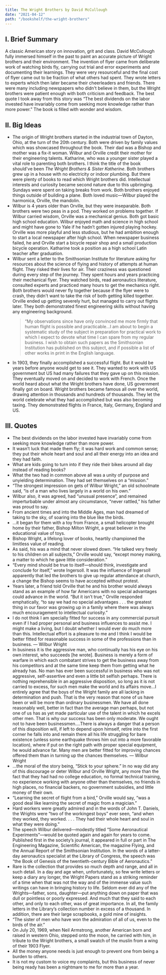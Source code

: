 ```yaml
---
title: The Wright Brothers by David McCullough
date: "2021-04-12"
path: "/bookshelf/the-wright-brothers"
---
```


## I. Brief Summary
A classic American story on innovation, grit and class. David McCullough fully immersed himself in the past to paint an accurate picture of Wright brothers and their environment. The invention of flyer came from deliberate work of watching birds fly, carrying out trial and error experiments and documenting their learnings. They were very resourceful and the final cost of flyer came out to be fraction of what others had spent. They wrote letters to experts which then later became their cheerleaders and friends. There were many including newspapers who didn't believe in them, but the Wright brothers were patient enough with both criticism and feedback. The best quote I took away from this story was “The best dividends on the labor invested have invariably come from seeking more knowledge rather than more power.” The book is filled with wonder and wisdom.

## II. Big Ideas
- The origin of Wright brothers started in the industrial town of Dayton, Ohio, at the turn of the 20th century. Both were driven by family values which was showcased throughout the book. Their dad was a Bishop and mother was a fix-it woman. Wilbur and Orville credit their mother for their engineering talents. Katharine, who was a younger sister played a vital role to parenting both brothers. I think the title of the book should've been _The Wright Brothers & Sister Katherine_. Both brothers grew up in a house with no electricity or indoor plumbing. But there were plenty of books to read which Wright brothers did. Intellectual interests and curiosity became second nature due to this upbringing. Sundays were spent on taking breaks from work. Both brothers enjoyed things outside of building a plane. Both loved music—Wilbur played the harmonica, Orville, the mandolin.
- Wilbur is 4 years older than Orville, but they were inseparable. Both brothers were two peas in a pod. They worked on problems together. If Wilbur carried wisdom, Orville was a mechanical genius. Both got basic high school education. Wilbur enjoyed math and science in high school and might have gone to Yale if he hadn’t gotten injured playing hockey. Orville was more playful and less studious, but he had ambition enough to start a local newspaper after high school. When newspaper business failed, he and Orville start a bicycle repair shop and a small production bicycle operation. Katharine took a position as a high school Latin teacher after graduation.
- Wilbur sent a letter to the Smithsonian Institute for literature asking for resources about the science of flying and history of attempts at human flight. They risked their lives for air. Their craziness was questioned during every step of the journey. They spent hours and years practicing their mechanical flyer. They watched birds, read aeronautics literature, consulted experts and practiced many hours to get the mechanics right. Both brothers would never fly together because if the flyer were to crash, they didn't want to take the risk of both getting killed together. Orville ended up getting severely hurt, but managed to carry out flights later. They both demonstrated finest engineering skills without having any engineering background.
    > “My observations since have only convinced me more firmly that human flight is possible and practicable...I am about to begin a systematic study of the subject in preparation for practical work to which I expect to devote what time I can spare from my regular business. I wish to obtain such papers as the Smithsonian Institution has published on this subject, and if possible a list of other works in print in the English language.
- In 1903, they finally accomplished a successful flight. But it would be years before anyone would get to see it. They wanted to work with US government but US had many failures that they gave up on this mission. They eventually moved on and decided to work with French. Once the world heard about what the Wright brothers have done, US government finally got on board. Wright brothers became famous all over the world, drawing attention in thousands and hundreds of thousands. They let the world celebrate what they had accomplished but was also becoming taxing. They demonstrated flights in France, Italy, Germany, England and US.

## III. Quotes
- The best dividends on the labor invested have invariably come from seeking more knowledge rather than more power.
- It wasn’t luck that made them fly; it was hard work and common sense; they put their whole heart and soul and all their energy into an idea and they had faith.
- What are kids going to turn into if they ride their bikes around all day instead of reading books?
- What the two had in common above all was a unity of purpose and unyielding determination. They had set themselves on a “mission.”
- “The strongest impression on gets of Wilbur Wright,” an old schoolmate said, “is of a man who lives largely in a world on his own.”
- Wilbur also, it was agreed, had “unusual presence”, and remained imperturbable under almost any circumstance, “never rattled,” his father was proud to say.
- From ancient times and into the Middle Ages, man had dreamed of taking to the sky, of soaring into the blue like the birds.
- ...it began for them with a toy from France, a small helicopter brought home by their father, Bishop Milton Wright, a great believer in the educational value of toys.
- Bishop Wright, a lifelong lover of books, heartily championed the limitless value of reading.
- As said, his was a mind that never slowed down. “He talked very freely to his children on all subjects,” Orville would say, “except money making, a matter to which he gave little consideration.”
- “Every mind should be true to itself—should think, investigate and conclude for itself,” wrote Ingersoll. It was the influence of Ingersoll apparently that led the brothers to give up regular attendance at church, a change the Bishop seems to have accepted without protest.
- Years later, a friend told Orville that he and his brother would always stand as an example of how far Americans with no special advantages could advance in the world. “But it isn’t true,” Orville responded emphatically, “to say we had no special advantages . . . the greatest thing in our favor was growing up in a family where there was always much encouragement to intellectual curiosity.”
- I do not think I am specially fitted for success in any commercial pursuit even if I had proper personal and business influences to assist me. I might make a living, but I doubt whether I would ever do much more than this. Intellectual effort is a pleasure to me and I think I would be better fitted for reasonable success in some of the professions than in business. — Wilbur Wright
- In business it is the aggressive man, who continually has his eye on his own interest, who succeeds [he wrote]. Business is merely a form of warfare in which each combatant strives to get the business away from his competitors and at the same time keep them from getting what he already has. No man has ever been successful in business who was not aggressive, self-assertive and even a little bit selfish perhaps. There is nothing reprehensible in an aggressive disposition, so long as it is not carried to excess, for such men make the world and its affairs move...I entirely agree that the boys of the Wright family are all lacking in determination and push. That is the very reason that none of us have been or will be more than ordinary businessmen. We have all done reasonably well, better in fact than the average man perhaps, but not one of us has as yet made particular use of the talent in which he excels other men. That is why our success has been only moderate. We ought not to have been businessmen....There is always a danger that a person of this disposition will, if left to depend upon himself, retire into the first corner he falls into and remain there all his life struggling for bare existence (unless some earthquake throws him out into a more favorable location), where if put on the right path with proper special equipment, he would advance far. Many men are better fitted for improving chances offered them than in turning up the chances themselves. — Wilbur Wright
- ...the moral of the story being, “Stick to your sphere.” In no way did any of this discourage or deter Wilbur and Orville Wright, any more than the fact that they had had no college education, no formal technical training, no experience working with anyone other than themselves, no friends in high places, no financial backers, no government subsidies, and little money of their own. 
- “Learning the secret of flight from a bird,” Orville would say, “was a good deal like learning the secret of magic from a magician.”
- Hard workers were greatly admired and in the words of John T. Daniels, the Wrights were “two of the workingest boys” ever seen, “and when they worked, they worked. . . . They had their whole heart and soul in what they were doing.”
- The speech Wilbur delivered—modestly titled “Some Aeronautical Experiments”—would be quoted again and again for years to come. Published first in the society’s journal, it appeared in full or part in The Engineering Magazine, Scientific American, the magazine Flying, and the Annual Report of the Smithsonian Institution. In the words of a latter-day aeronautics specialist at the Library of Congress, the speech was “the Book of Genesis of the twentieth-century Bible of Aeronautics.”
- Rare is the collection that provides so much depth and range, and all in such detail. In a day and age when, unfortunately, so few write letters or keep a diary any longer, the Wright Papers stand as a striking reminder of a time when that was not the way and of the immense value such writings can have in bringing history to life. Seldom ever did any of the Wrights—father, sons, daughter—put anything down on paper that was dull or pointless or poorly expressed. And much that they said to each other, and only to each other, was of great importance. In all, the family letters in the Library’s collection number in excess of a thousand. In addition, there are their large scrapbooks, a gold mine of insights.
- “The sister of men who have won the admiration of all of us, even to the birds of the air.”
- On July 20, 1969, when Neil Armstrong, another American born and raised in western Ohio, stepped onto the moon, he carried with him, in tribute to the Wright brothers, a small swatch of the muslin from a wing of their 1903 Flyer.
- All the money anyone needs is just enough to prevent one from being a burden to others.
- It is not my custom to voice my complaints, but this business of never being ready has been a nightmare to me for more than a year.